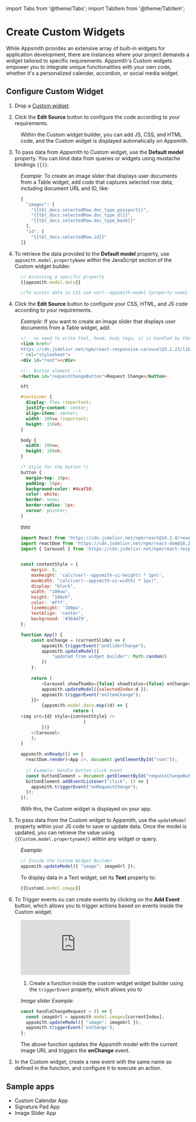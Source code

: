 import Tabs from '@theme/Tabs';
import TabItem from '@theme/TabItem';

# Create Custom Widgets 

While Appsmith provides an extensive array of built-in widgets for application development, there are instances where your project demands a widget tailored to specific requirements. Appsmith's Custom widgets empower you to integrate unique functionalities with your own code, whether it's a personalized calendar, accordion, or social media widget.

## Configure Custom Widget

1. Drop a [Custom widget](/reference/widgets/custom).

2. Click the **Edit Source** button to configure the code according to your requirements.

<dd>

Within the Custom widget builder, you can add JS, CSS, and HTML code, and the Custom widget is displayed automatically on Appsmith.

</dd>

3. To pass data from Appsmith to Custom widget, use the **Default model** property. You can bind data from queries or widgets using mustache bindings `{{}}`.

<dd>

*Example:* To create an image slider that displays user documents from a Table widget, add code that captures selected row data, including document URL and ID, like:


```js
{
  "images": [
    "{{tbl_docs.selectedRow.doc_type_passport}}",
    "{{tbl_docs.selectedRow.doc_type_dl}}",
    "{{tbl_docs.selectedRow.doc_type_bank}}"
  ],
  "id": [
    "{{tbl_docs.selectedRow.id}}"
]}
```


</dd>

4. To retrieve the data provided to the **Default model** property, use `appsmith.model.propertyName` within the JavaScript section of the Custom widget builder.

 
<dd>

```js
// Accessing a specific property 
{{appsmith.model.data}}

//To access data in CSS use var(--appsmith-model-{property-name}
```
</dd>

4. Click the **Edit Source** button to configure your CSS, HTML, and JS code according to your requirements.



<dd>

*Example:* If you want to create an image slider that displays user documents from a Table widget, add:

<Tabs>
  <TabItem value="html" label="HTML" default>

```html
<!-- no need to write html, head, body tags, it is handled by the widget -->
<link href="
https://cdn.jsdelivr.net/npm/react-responsive-carousel@3.2.23/lib/styles/carousel.min.css
" rel="stylesheet">
<div id="root"></div>

<!-- Button element -->
<button id="requestChangeButton">Request Change</button>
```

  </TabItem>
  <TabItem value="css" label="CSS">

    hft

```css
#container {
  display: flex !important;
  justify-content: center;
  align-items: center;
  width: 100vw !important;
  height: 150vh;
}

body {
  width: 100vw;
  height: 100vh;
}

/* Style for the button */
button {
  margin-top: 10px;
  padding: 10px;
  background-color: #4caf50;
  color: white;
  border: none;
  border-radius: 5px;
  cursor: pointer;
}
```
  </TabItem>
  <TabItem value="jss" label="JS">

thht

```js
import React from 'https://cdn.jsdelivr.net/npm/react@18.2.0/+esm';
import reactDom from 'https://cdn.jsdelivr.net/npm/react-dom@18.2.0/+esm';
import { Carousel } from 'https://cdn.jsdelivr.net/npm/react-responsive-carousel@3.2.23/+esm'


const contentStyle = {
	margin: 0, 
	maxHeight: 'calc(var(--appsmith-ui-height) * 1px)',
	maxWidth: "calc(var(--appsmith-ui-width) * 1px)",
	display: "block",
	width: "100vw",
	height: "100vh",
	color: '#fff',
	lineHeight: '160px',
	textAlign: 'center',
	background: '#364d79',
};

function App() {
	const onChange = (currentSlide) => {
		appsmith.triggerEvent("onSliderChange");
		appsmith.updateModel({
			"updated from widget builder": Math.random()
		})
	};
	
	return (
		<Carousel showThumbs={false} showStatus={false} onChange={(d) => {
		appsmith.updateModel({selectedIndex:d });
		appsmith.triggerEvent("onItemChange");
	}}>
		{appsmith.model.data.map((d) => {
					return (
<img src={d} style={contentStyle} />
						)
		})}
    </Carousel>
	);
}

appsmith.onReady(() => {
  reactDom.render(<App />, document.getElementById("root"));
  
  // Example: Handle button click event
  const buttonElement = document.getElementById("requestChangeButton");
  buttonElement.addEventListener("click", () => {
    appsmith.triggerEvent("onRequestChange");
  });
});
```
  </TabItem>
</Tabs>



With this, the Custom widget is displayed on your app.


</dd>

5. To pass data from the Custom widget to Appsmith, use the `updateModel` property within your JS code to save or update data. Once the model is updated, you can retrieve the value using `{{Custom.model.propertyname}}` within any widget or query.

<dd>

*Example:*

```js
// Inside the Custom Widget Builder
appsmith.updateModel({ "image": imageUrl });
```

To display data in a Text widget, set its **Text** property to:

```js
{{Custom1.model.image}}
```

</dd>


6. To Trigger events ou can create events by clicking on the **Add Event** button, which allows you to trigger actions based on events inside the Custom widget.


<dd>

<div style={{ position: "relative", paddingBottom: "calc(50.520833333333336% + 41px)", height: "0", width: "100%" }}>
  <iframe src="https://demo.arcade.software/YJzU2ki4ykUA6hDsGT6c?embed" frameborder="0" loading="lazy" webkitallowfullscreen mozallowfullscreen allowfullscreen style={{ position: "absolute", top: "0", left: "0", width: "100%", height: "100%", colorScheme: "light" }} title="Appsmith | Connect Data">
  </iframe>
</div>

1. Create a function inside the custom widget widget builder using the `triggerEvent` property, which allows you to


*Image slider Example:* 


```js
const handleChangeRequest = () => {
  const imageUrl = appsmith.model.images[currentIndex];
  appsmith.updateModel({ "image": imageUrl });
  appsmith.triggerEvent('onChange');
};
```
 The above function updates the Appsmith model with the current image URL and triggers the **onChange** event.

</dd>

2. In the Custom widget, create a new event with the same name as defined in the function, and configure it to execute an action. 



## Sample apps

* Custom Calendar App
* Signature Pad App
* Image Slider App

